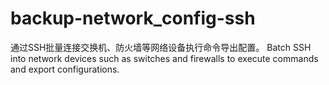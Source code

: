 # backup-network_config-ssh
通过SSH批量连接交换机、防火墙等网络设备执行命令导出配置。
Batch SSH into network devices such as switches and firewalls to execute commands and export configurations.
